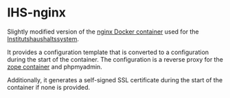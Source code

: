 # IHS-nginx
Slightly modified version of the [nginx Docker container](https://hub.docker.com/_/nginx/) used for the [Institutshaushaltssystem](https://github.com/PhoenixD-IHS/IHS).

It provides a configuration template that is converted to a configuration during the start of the container. The configuration is a reverse proxy for the [zope container](https://github.com/PhoenixD-IHS/IHS-zope) and phpmyadmin.

Additionally, it generates a self-signed SSL certificate during the start of the container if none is provided.
